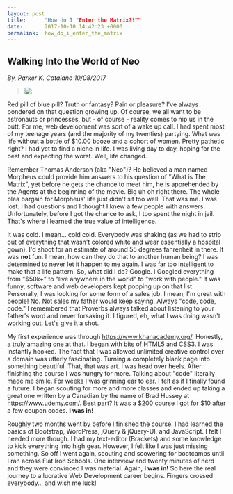 ```yaml
---
layout: post
title:      "How do I "Enter the Matrix?!""
date:       2017-10-10 14:42:23 +0000
permalink:  how_do_i_enter_the_matrix
---
```


## Walking Into the World of Neo 

*By, Parker K. Catalano 10/08/2017*
> ![](https://i.pinimg.com/564x/6a/b3/88/6ab38806e3b90be230d6ad325ab00869.jpg)
> 

Red pill of blue pill? Truth or fantasy? Pain or pleasure? I've always pondered on that question growing up. Of course, we all want to be astronauts or princesses, but - of course - reality comes to nip us in the butt. For me, web development was sort of a wake up call. I had spent most of my teenage years (and the majority of my twenties) partying. What was life without a bottle of $10.00 booze and a cohort of women. Pretty pathetic right? I had yet to find a niche in life. I was living day to day, hoping for the best and expecting the worst. Well, life changed. 

Remember Thomas Anderson (aka "Neo")?  He believed a man named Morpheus could provide him answers to his question of "What is The Matrix", yet before he gets the chance to meet him, he is  apprehended by the Agents at the beginning of the movie. Big uh oh right there. The whole plea bargain for Morpheus' life just didn't sit too well. That was me. I was lost. I had questions and I thought I knew a few people with answers. Unfortunately, before I got the chance to ask, I too spent the night in jail. That's where I learned the true value of intelligence. 

It was cold. I mean... cold cold. Everybody was shaking (as we had to strip out of everything that wasn't colored white and wear essentially a hospital gown). I'd shoot for an estimate of around 55 degrees fahrenheit in there. It was **not** fun. I mean, how can they do that to another human being? I was determined to never let it happen to me again. I was far too intelligent to make that a life pattern. So, what did I do? Google. I Googled everything from "$50k+" to "live anywhere in the world" to "work with people." It was funny, software and web developers kept popping up on that list. Personally, I was looking for some form of a sales job. I mean, I'm great with people! No. Not sales my father would keep saying. Always "code, code, code." I remembered that Proverbs always talked about listening to your father's word and never forsaking it. I figured, eh, what I was doing wasn't working out. Let's give it a shot. 

My first experience was through https://www.khanacademy.org/. Honestly, a truly amazing one at that. I began with bits of HTML5 and CSS3. I was instantly hooked. The fact that I was allowed unlimited creative control over a domain was utterly fascinating. Turning a completely blank page into something beautiful. That, that was art. I was head over heels. After finishing the course I was hungry for more. Talking about "code" literally made me smile. For weeks I was grinning ear to ear. I felt as if I finally found a future. I began scouting for more and more classes and ended up taking a great one written by a Canadian by the name of Brad Hussey at https://www.udemy.com/. Best part? It was a $200 course I got for $10 after a few coupon codes. **I was in!** 

Roughly two months went by before I finished the course. I had learned the basics of Bootstrap, WordPress, jQuery & jQuery-UI, and JavaScript. I felt I needed more though. I had my text-editor (Brackets) and some knowledge to kick everything into high gear. However, I felt like I was just missing something. So off I went again, scouting and scowering for bootcamps until I ran across Flat Iron Schools. One interview and twenty minutes of nerd and they were convinced I was material. Again, **I was in!** So here the real journey to a lucrative Web Development career begins. Fingers crossed everybody... and wish me luck!
